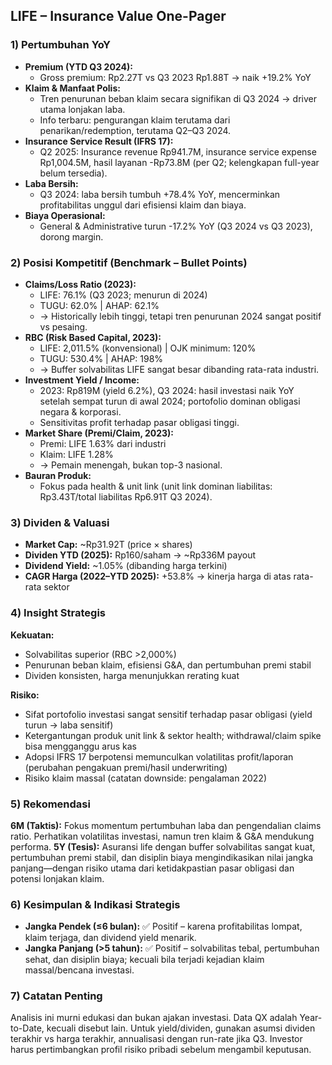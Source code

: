 ## LIFE – Insurance Value One-Pager

### 1) Pertumbuhan YoY
- **Premium (YTD Q3 2024):** 
  - Gross premium: Rp2.27T vs Q3 2023 Rp1.88T → naik +19.2% YoY
- **Klaim & Manfaat Polis:**
  - Tren penurunan beban klaim secara signifikan di Q3 2024 → driver utama lonjakan laba.
  - Info terbaru: pengurangan klaim terutama dari penarikan/redemption, terutama Q2–Q3 2024.
- **Insurance Service Result (IFRS 17):**
  - Q2 2025: Insurance revenue Rp941.7M, insurance service expense Rp1,004.5M, hasil layanan -Rp73.8M (per Q2; kelengkapan full-year belum tersedia).
- **Laba Bersih:**
  - Q3 2024: laba bersih tumbuh +78.4% YoY, mencerminkan profitabilitas unggul dari efisiensi klaim dan biaya.
- **Biaya Operasional:**
  - General & Administrative turun -17.2% YoY (Q3 2024 vs Q3 2023), dorong margin.

### 2) Posisi Kompetitif (Benchmark – Bullet Points)
- **Claims/Loss Ratio (2023):**
  - LIFE: 76.1% (Q3 2023; menurun di 2024)
  - TUGU: 62.0% | AHAP: 62.1%
  - → Historically lebih tinggi, tetapi tren penurunan 2024 sangat positif vs pesaing.
- **RBC (Risk Based Capital, 2023):**
  - LIFE: 2,011.5% (konvensional) | OJK minimum: 120%
  - TUGU: 530.4% | AHAP: 198%
  - → Buffer solvabilitas LIFE sangat besar dibanding rata-rata industri.
- **Investment Yield / Income:**
  - 2023: Rp819M (yield 6.2%), Q3 2024: hasil investasi naik YoY setelah sempat turun di awal 2024; portofolio dominan obligasi negara & korporasi.
  - Sensitivitas profit terhadap pasar obligasi tinggi.
- **Market Share (Premi/Claim, 2023):**
  - Premi: LIFE 1.63% dari industri
  - Klaim: LIFE 1.28%
  - → Pemain menengah, bukan top-3 nasional.
- **Bauran Produk:**
  - Fokus pada health & unit link (unit link dominan liabilitas: Rp3.43T/total liabilitas Rp6.91T Q3 2024).

### 3) Dividen & Valuasi
- **Market Cap:** ~Rp31.92T (price × shares)
- **Dividen YTD (2025):** Rp160/saham → ~Rp336M payout
- **Dividend Yield:** ~1.05% (dibanding harga terkini)
- **CAGR Harga (2022–YTD 2025):** +53.8% → kinerja harga di atas rata-rata sektor

### 4) Insight Strategis
**Kekuatan:**
- Solvabilitas superior (RBC >2,000%)
- Penurunan beban klaim, efisiensi G&A, dan pertumbuhan premi stabil
- Dividen konsisten, harga menunjukkan rerating kuat

**Risiko:**
- Sifat portofolio investasi sangat sensitif terhadap pasar obligasi (yield turun → laba sensitif)
- Ketergantungan produk unit link & sektor health; withdrawal/claim spike bisa mengganggu arus kas
- Adopsi IFRS 17 berpotensi memunculkan volatilitas profit/laporan (perubahan pengakuan premi/hasil underwriting)
- Risiko klaim massal (catatan downside: pengalaman 2022)

### 5) Rekomendasi
**6M (Taktis):** Fokus momentum pertumbuhan laba dan pengendalian claims ratio. Perhatikan volatilitas investasi, namun tren klaim & G&A mendukung performa.
**5Y (Tesis):** Asuransi life dengan buffer solvabilitas sangat kuat, pertumbuhan premi stabil, dan disiplin biaya mengindikasikan nilai jangka panjang—dengan risiko utama dari ketidakpastian pasar obligasi dan potensi lonjakan klaim.

### 6) Kesimpulan & Indikasi Strategis
- **Jangka Pendek (≤6 bulan):** ✅ Positif – karena profitabilitas lompat, klaim terjaga, dan dividend yield menarik.
- **Jangka Panjang (>5 tahun):** ✅ Positif – solvabilitas tebal, pertumbuhan sehat, dan disiplin biaya; kecuali bila terjadi kejadian klaim massal/bencana investasi.

### 7) Catatan Penting
Analisis ini murni edukasi dan bukan ajakan investasi. Data QX adalah Year-to-Date, kecuali disebut lain. Untuk yield/dividen, gunakan asumsi dividen terakhir vs harga terakhir, annualisasi dengan run-rate jika Q3. Investor harus pertimbangkan profil risiko pribadi sebelum mengambil keputusan.
